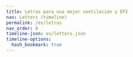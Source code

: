 ```yaml
---
title: Letras para una mejor ventilación y EPI
nav: Letters (timeline)
permalink: /es/letras
nav_order: 8
timeline-json: es/letters.json
timeline-options: 
  hash_bookmark: true
---
```

